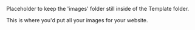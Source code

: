 Placeholder to keep the 'images' folder still inside of the Template folder.

This is where you'd put all your images for your website.